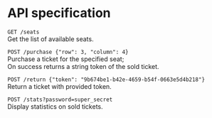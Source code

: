# API specification
```GET /seats```  
Get the list of available seats.  

```POST /purchase {"row": 3, "column": 4}```  
Purchase a ticket for the specified seat;  
On success returns a string token of the sold ticket.  

```POST /return {"token": "9b674be1-b42e-4659-b54f-0663e5d4b218"}```  
Return a ticket with provided token.  

```POST /stats?password=super_secret```  
Display statistics on sold tickets.  
